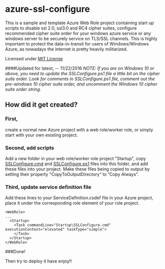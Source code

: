 # azure-ssl-configure
This is a sample and template Azure Web Role project containing start up scripts to disable ssl 2.0, ssl3.0 and RC4 cipher suites, configure recommended cipher suite order for your windows azure service or any windows server to be securely service on TLS/SSL channels. This is highly important to protect the data-in-transit for users of Windows/Windows Azure, as nowadays the internet is pretty heavily militarized.

Licensed under [MIT License](https://opensource.org/licenses/MIT)

####Updated for latest, -- 11/22/2016
*NOTE: If you are on Windows 10 or above, you need to update the SSLConfigure.ps1 file a little bit on the cipher suite order. Look for comments in SSLConfigure.ps1 file, comment out the pre-windows 10 cipher suite order, and uncomment the Windows 10 cipher suite order string.*

## How did it get created? 
### First, 
create a normal new Azure project with a web role/worker role, or simply start with your own existing project.
### Second, add scripts
Add a new folder in your web role/worker role project "Startup", copy [SSLConfigure.cmd](https://github.com/qinxgit/azure-ssl-configure/blob/master/AzureCloudServiceSample/WebRoleSample/Startup/SSLConfigure.cmd ) and [SSLConfigure.ps1](https://github.com/qinxgit/azure-ssl-configure/blob/master/AzureCloudServiceSample/WebRoleSample/Startup/SSLConfigure.ps1) files into this folder, and add these files into your project.
Make these files being copied to output by setting their property "CopyToOutputDirectory“ to ”Copy Always".
### Third, update service definition file
Add these lines to your ServiceDefinition.csdef file in your Azure project, place it under the corresponding role element of your role project.
```
<WebRole>
...
  <Startup>
    <Task commandLine="Startup\SSLConfigure.cmd" executionContext="elevated" taskType="simple">
    </Task>
  </Startup>
</WebRole>
```

###Done!

Then try to deploy it have enjoy!!
